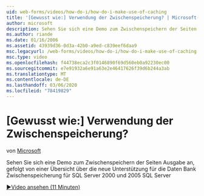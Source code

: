 ```yaml
---
uid: web-forms/videos/how-do-i/how-do-i-make-use-of-caching
title: '[Gewusst wie:] Verwendung der Zwischenspeicherung? | Microsoft-Dokumentation'
author: microsoft
description: Sehen Sie sich eine Demo zum Zwischenspeichern der Seiten Ausgabe an, gefolgt von einer Übersicht über die neue Unterstützung für die Daten Bank Zwischenspeicherung für SQL Server 2000 und 2005 SQL Server
ms.author: riande
ms.date: 01/16/2006
ms.assetid: 43939d36-0d3a-42b0-a9ed-c839eef6daa9
msc.legacyurl: /web-forms/videos/how-do-i/how-do-i-make-use-of-caching
msc.type: video
ms.openlocfilehash: f44738eca2c3f0146890f69d560eb0a92230ec00
ms.sourcegitcommit: e7e91932a6e91a63e2e46417626f39d6b244a3ab
ms.translationtype: MT
ms.contentlocale: de-DE
ms.lasthandoff: 03/06/2020
ms.locfileid: "78419829"
---
```

# <a name="how-do-i-make-use-of-caching"></a>[Gewusst wie:] Verwendung der Zwischenspeicherung?

von [Microsoft](https://github.com/microsoft)

Sehen Sie sich eine Demo zum Zwischenspeichern der Seiten Ausgabe an, gefolgt von einer Übersicht über die neue Unterstützung für die Daten Bank Zwischenspeicherung für SQL Server 2000 und 2005 SQL Server

[&#9654;Video ansehen (11 Minuten)](https://channel9.msdn.com/Blogs/ASP-NET-Site-Videos/how-do-i-make-use-of-caching)
